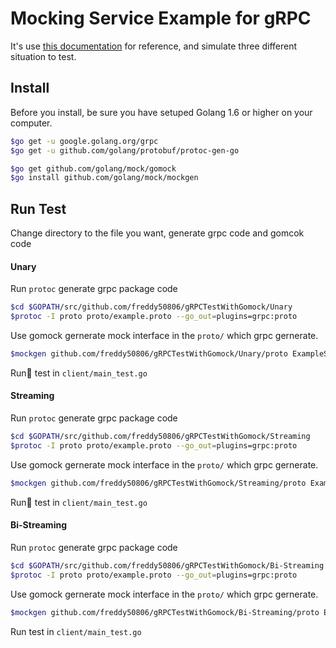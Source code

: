 Mocking Service Example for gRPC
===

It's use [this documentation](https://github.com/grpc/grpc-go/blob/master/Documentation/gomock-example.md) for reference, and simulate three different situation to test.

Install
---

Before you install, be sure you have setuped Golang 1.6 or higher on your computer.

```sh
$go get -u google.golang.org/grpc
$go get -u github.com/golang/protobuf/protoc-gen-go

$go get github.com/golang/mock/gomock
$go install github.com/golang/mock/mockgen
```

Run Test
---

Change directory to the file you want, generate grpc code and gomcok code

#### Unary

Run `protoc` generate grpc package code

```sh
$cd $GOPATH/src/github.com/freddy50806/gRPCTestWithGomock/Unary
$protoc -I proto proto/example.proto --go_out=plugins=grpc:proto
```

Use gomock gernerate mock interface in the `proto/` which grpc gernerate.

```sh
$mockgen github.com/freddy50806/gRPCTestWithGomock/Unary/proto ExampleServiceClient > mock_example/mock_example.go
```

Run test in `client/main_test.go`

#### Streaming

Run `protoc` generate grpc package code

```sh
$cd $GOPATH/src/github.com/freddy50806/gRPCTestWithGomock/Streaming
$protoc -I proto proto/example.proto --go_out=plugins=grpc:proto
```

Use gomock gernerate mock interface in the `proto/` which grpc gernerate.

```sh
$mockgen github.com/freddy50806/gRPCTestWithGomock/Streaming/proto ExampleServiceClient,ExampleService_DisplayLinesClient > mock_example/mock_example.go
```

Run test in `client/main_test.go`

#### Bi-Streaming

Run `protoc` generate grpc package code

```sh
$cd $GOPATH/src/github.com/freddy50806/gRPCTestWithGomock/Bi-Streaming
$protoc -I proto proto/example.proto --go_out=plugins=grpc:proto
```

Use gomock gernerate mock interface in the `proto/` which grpc gernerate.

```sh
$mockgen github.com/freddy50806/gRPCTestWithGomock/Bi-Streaming/proto ExampleServiceClient,ExampleService_StreamingIsEvenClient > mock_example/mock_example.go
```

Run test in `client/main_test.go`